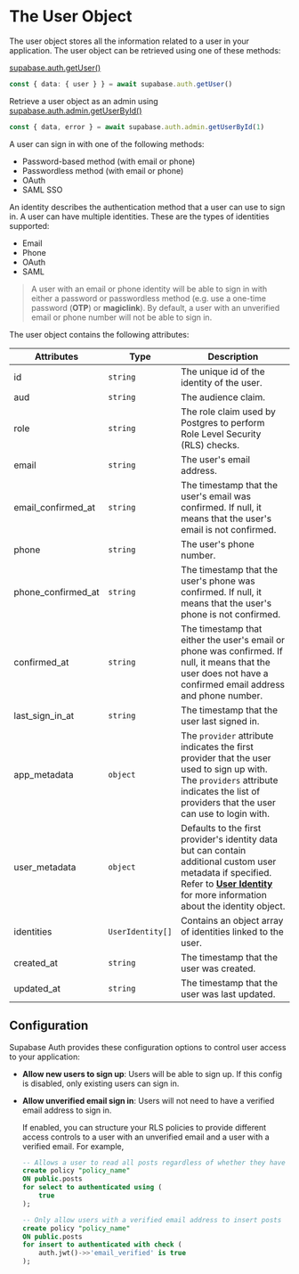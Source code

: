 # The User Object

The user object stores all the information related to a user in your application. The user object can be retrieved using one of these methods:

[supabase.auth.getUser()](https://supabase.com/docs/reference/javascript/auth-getuser)

```ts
const { data: { user } } = await supabase.auth.getUser()
```

Retrieve a user object as an admin using [supabase.auth.admin.getUserById()](https://supabase.com/docs/reference/javascript/auth-admin-getuserbyid)

```ts
const { data, error } = await supabase.auth.admin.getUserById(1)
```

A user can sign in with one of the following methods:

- Password-based method (with email or phone)
- Passwordless method (with email or phone)
- OAuth
- SAML SSO

An identity describes the authentication method that a user can use to sign in. A user can have multiple identities. These are the types of identities supported:

- Email
- Phone
- OAuth
- SAML

> A user with an email or phone identity will be able to sign in with either a password or passwordless method (e.g. use a one-time password (**OTP**) or **magiclink**). By default, a user with an unverified email or phone number will not be able to sign in.

The user object contains the following attributes:

<table>
<thead><tr><th>Attributes</th><th>Type</th><th>Description</th></tr></thead><tbody><tr><td>id</td><td><code class="short-inline-codeblock">string</code></td><td>The unique id of the identity of the user.</td></tr><tr><td>aud</td><td><code class="short-inline-codeblock">string</code></td><td>The audience claim.</td></tr><tr><td>role</td><td><code class="short-inline-codeblock">string</code></td><td>The role claim used by Postgres to perform Role Level Security (RLS) checks.</td></tr><tr><td>email</td><td><code class="short-inline-codeblock">string</code></td><td>The user's email address.</td></tr><tr><td>email_confirmed_at</td><td><code class="short-inline-codeblock">string</code></td><td>The timestamp that the user's email was confirmed. If null, it means that the user's email is not confirmed.</td></tr><tr><td>phone</td><td><code class="short-inline-codeblock">string</code></td><td>The user's phone number.</td></tr><tr><td>phone_confirmed_at</td><td><code class="short-inline-codeblock">string</code></td><td>The timestamp that the user's phone was confirmed. If null, it means that the user's phone is not confirmed.</td></tr><tr><td>confirmed_at</td><td><code class="short-inline-codeblock">string</code></td><td>The timestamp that either the user's email or phone was confirmed. If null, it means that the user does not have a confirmed email address and phone number.</td></tr><tr><td>last_sign_in_at</td><td><code class="short-inline-codeblock">string</code></td><td>The timestamp that the user last signed in.</td></tr><tr><td>app_metadata</td><td><code class="short-inline-codeblock">object</code></td><td>The <code class="short-inline-codeblock">provider</code> attribute indicates the first provider that the user used to sign up with. The <code class="short-inline-codeblock">providers</code> attribute indicates the list of providers that the user can use to login with.</td></tr><tr><td>user_metadata</td><td><code class="short-inline-codeblock">object</code></td><td>Defaults to the first provider's identity data but can contain additional custom user metadata if specified. Refer to <a href="/docs/guides/auth/auth-identity-linking#the-user-identity"><strong>User Identity</strong></a> for more information about the identity object.</td></tr><tr><td>identities</td><td><code class="short-inline-codeblock">UserIdentity[]</code></td><td>Contains an object array of identities linked to the user.</td></tr><tr><td>created_at</td><td><code class="short-inline-codeblock">string</code></td><td>The timestamp that the user was created.</td></tr><tr><td>updated_at</td><td><code class="short-inline-codeblock">string</code></td><td>The timestamp that the user was last updated.</td></tr></tbody>
</table>



## Configuration

Supabase Auth provides these configuration options to control user access to your application:

- **Allow new users to sign up**: Users will be able to sign up. If this config is disabled, only existing users can sign in.

- **Allow unverified email sign in**: Users will not need to have a verified email address to sign in.

  If enabled, you can structure your RLS policies to provide different access controls to a user with an unverified email and a user with a verified email. For example,

    ```sql
    -- Allows a user to read all posts regardless of whether they have a verified email address
    create policy "policy_name"
    ON public.posts
    for select to authenticated using (
        true
    );

    -- Only allow users with a verified email address to insert posts
    create policy "policy_name"
    ON public.posts
    for insert to authenticated with check (
        auth.jwt()->>'email_verified' is true
    );
    ```

